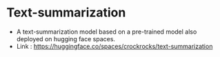 # Text-summarization

* A text-summarization model based on a pre-trained model also deployed on hugging face spaces.
* Link : https://huggingface.co/spaces/crockrocks/text-summarization
